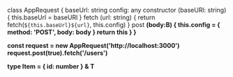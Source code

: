 class AppRequest {
    baseUrl: string
    config: any
    constructor (baseURl: string) {
        this.baseUrl = baseURl
    }
    fetch (url: string) {
        return fetch(`${this.baseUrl}${url}`, this.config)
    }
    post <B>(body:B) {
        this.config = {
            method: 'POST',
            body: body
        }
        return this
    } 
}

const request = new AppRequest('http://localhost:3000')
request.post<boolean>(true).fetch('/users')

type Item<T> = {
    id: number
} & T